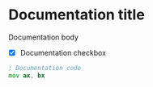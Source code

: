 # Documentation title
Documentation body

- [x] Documentation checkbox



```asm
; Documentation code
mov ax, bx
```

